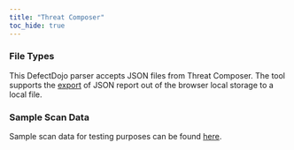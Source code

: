 ```yaml
---
title: "Threat Composer"
toc_hide: true
---
```

### File Types
This DefectDojo parser accepts JSON files from Threat Composer. The tool supports the [export](https://github.com/awslabs/threat-composer/tree/main?#features) of JSON report out of the browser local storage to a local file.

### Sample Scan Data
Sample scan data for testing purposes can be found [here](https://github.com/DefectDojo/django-DefectDojo/tree/master/unittests/scans/threat_composer).